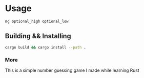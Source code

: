 # Usage

```
ng optional_high optional_low
```

## Building && Installing

```bash
cargo build && cargo install --path .
```

### More

This is a simple number guessing game I made while learning Rust


